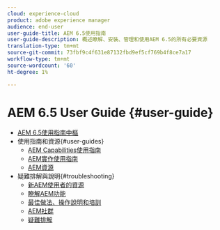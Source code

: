 ```yaml
---
cloud: experience-cloud
product: adobe experience manager
audience: end-user
user-guide-title: AEM 6.5使用指南
user-guide-description: 概述瞭解、安裝、管理和使用AEM 6.5的所有必要資源
translation-type: tm+mt
source-git-commit: 73fbf9c4f631e87132fbd9ef5cf769b4f8ce7a17
workflow-type: tm+mt
source-wordcount: '60'
ht-degree: 1%

---
```



# AEM 6.5 User Guide {#user-guide}

+ [AEM 6.5使用指南中樞](home.md)
+ 使用指南和資源{#user-guides}
   + [AEM Capabilities使用指南](capabilities.md)
   + [AEM實作使用指南](implementation.md)
   + [AEM資源](resources.md)
+ 疑難排解與說明{#troubleshooting}
   + [新AEM使用者的資源](new.md)
   + [瞭解AEM功能](learn.md)
   + [最佳做法、操作說明和培訓](best-practice.md)
   + [AEM社群](community.md)
   + [疑難排解](troubleshooting.md)
